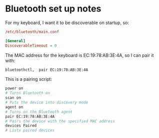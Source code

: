 # Bluetooth set up notes

For my keyboard, I want it to be discoverable on startup, so:

``` conf
/etc/bluetooth/main.conf

[General]
DiscoverableTimeout = 0
```

The  MAC address for the keyboard is EC:19:78:AB:3E:4A, so I can pair it with:

``` bash
bluetoothctl,  pair EC:19:78:AB:3E:4A
```

This is a pairing script:

``` bash
power on 
# Turns Bluetooth on
scan on 
# Puts the device into discovery mode
agent on 
# Turns on the Bluetooth agent
pair EC:19:78:AB:3E:4A 
# Pairs the device with the specified MAC address
devices Paired 
# Lists paired devices
```
